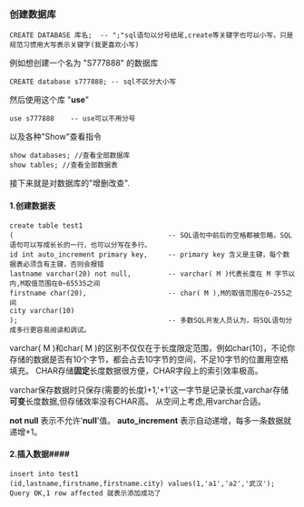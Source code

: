### 创建数据库

```
CREATE DATABASE 库名;  -- ";"sql语句以分号结尾,create等关键字也可以小写，只是规范习惯用大写表示关键字(我更喜欢小写)
```
例如想创建一个名为 "S777888" 的数据库
```
CREATE database s777888; -- sql不区分大小写
```
然后使用这个库 "**use**"
```
use s777888    -- use可以不用分号
```
以及各种"Show"查看指令
```
show databases; //查看全部数据库
show tables; //查看全部数据表
```
接下来就是对数据库的"增删改查".

#### 1.创建数据表
```
create table test1
(                                      -- SQL语句中前后的空格都被忽略，SQL语句可以写成长长的一行，也可以分写在多行。
id int auto_increment primary key,     -- primary key 含义是主键，每个数据表必须含有主键，否则会报错
lastname varchar(20) not null,         -- varchar( M )代表长度在 M 字节以内,M取值范围在0~65535之间
firstname char(20),                    -- char( M ),M的取值范围在0~255之间
city varchar(10)
);                                     -- 多数SQL开发人员认为，将SQL语句分成多行更容易阅读和调试。
```
varchar( M )和char( M )的区别不仅仅在于长度限定范围，例如char(10)，不论你存储的数据是否有10个字节，都会占去10字节的空间，不足10字节的位置用空格填充。
CHAR存储**固定**长度数据很方便，CHAR字段上的索引效率极高。

varchar保存数据时只保存(需要的长度)+1,'+1'这一字节是记录长度,varchar存储**可变**长度数据,但存储效率没有CHAR高。
从空间上考虑,用varchar合适。

**not null** 表示不允许'**null**'值。
**auto_increment** 表示自动递增，每多一条数据就递增+1。

#### 2.插入数据####
```
insert into test1
(id,lastname,firstname,firstname.city) values(1,'a1','a2','武汉');
Query OK,1 row affected 就表示添加成功了
```






